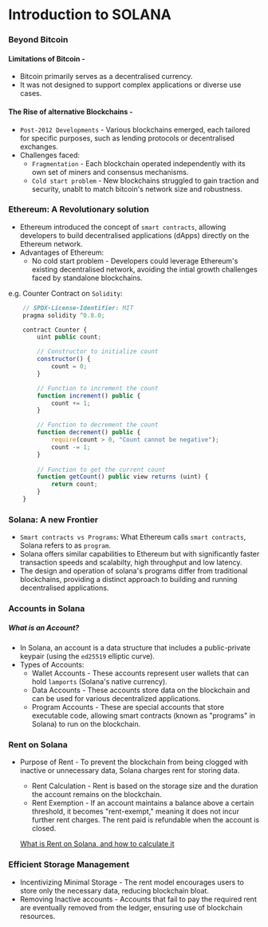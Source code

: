 # Introduction to SOLANA

### Beyond Bitcoin
#### Limitations of Bitcoin - 
- Bitcoin primarily serves as a decentralised currency.
- It was not designed to support complex applications or diverse use cases.

#### The Rise of alternative Blockchains -
- `Post-2012 Developments` - Various blockchains emerged, each tailored for specific purposes, such as lending protocols or decentralised exchanges.
- Challenges faced:
    - `Fragmentation` - Each blockchain operated independently with its own set of miners and consensus mechanisms.
    - `Cold start problem` - New blockchains struggled to gain traction and security, unablt to match bitcoin's network size and robustness.

### Ethereum: A Revolutionary solution
- Ethereum introduced the concept of `smart contracts`, allowing developers to build decentralised applications (dApps) directly on the Ethereum network.
- Advantages of Ethereum:
    - No cold start problem - Developers could leverage Ethereum's existing decentralised network, avoiding the intial growth challenges faced by standalone blockchains.

e.g. Counter Contract on `Solidity`:
```javascript
    // SPDX-License-Identifier: MIT
    pragma solidity ^0.8.0;

    contract Counter {
        uint public count;

        // Constructor to initialize count
        constructor() {
            count = 0;
        }

        // Function to increment the count
        function increment() public {
            count += 1;
        }

        // Function to decrement the count
        function decrement() public {
            require(count > 0, "Count cannot be negative");
            count -= 1;
        }
        
        // Function to get the current count
        function getCount() public view returns (uint) {
            return count;
        }
    }
```

### Solana: A new Frontier
- `Smart contracts vs Programs`: What Ethereum calls `smart contracts`, Solana refers to as `program`.
- Solana offers similar capabilities to Ethereum but with significantly faster transaction speeds and scalabilty, high throughput and low latency.
- The design and operation of solana's programs differ from traditional blockchains, providing a distinct approach to building and running decentralised applications.

### Accounts in Solana
##### What is an Account?
- In Solana, an account is a data structure that includes a public-private keypair (using the `ed25519` elliptic curve).
- Types of Accounts:
    - Wallet Accounts - These accounts represent user wallets that can hold `lamports` (Solana's native currency).
    - Data Accounts - These accounts store data on the blockchain and can be used for various decentralized applications.
    - Program Accounts - These are special accounts that store executable code, allowing smart contracts (known as "programs" in Solana) to run on the blockchain.

### Rent on Solana
- Purpose of Rent - To prevent the blockchain from being clogged with inactive or unnecessary data, Solana charges rent for storing data.
    - Rent Calculation - Rent is based on the storage size and the duration the account remains on the blockchain.
    - Rent Exemption - If an account maintains a balance above a certain threshold, it becomes "rent-exempt," meaning it does not incur further rent charges. The rent paid is refundable when the account is closed.

    [What is Rent on Solana, and how to calculate it](https://www.quicknode.com/guides/solana-development/getting-started/understanding-rent-on-solana)

### Efficient Storage Management
- Incentivizing Minimal Storage - The rent model encourages users to store only the necessary data, reducing blockchain bloat.
- Removing Inactive accounts - Accounts that fail to pay the required rent are eventually removed from the ledger, ensuring use of blockchain resources.